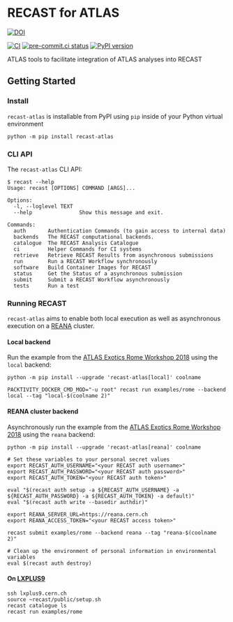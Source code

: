 # RECAST for ATLAS

[![DOI](https://zenodo.org/badge/142000927.svg)](https://doi.org/10.5281/zenodo.5854896)

[![CI](https://github.com/recast-hep/recast-atlas/actions/workflows/ci.yml/badge.svg)](https://github.com/recast-hep/recast-atlas/actions/workflows/ci.yml?query=branch%3Amain)
[![pre-commit.ci status](https://results.pre-commit.ci/badge/github/recast-hep/recast-atlas/main.svg)](https://results.pre-commit.ci/latest/github/recast-hep/recast-atlas/main)
[![PyPI version](https://badge.fury.io/py/recast-atlas.svg)](https://badge.fury.io/py/recast-atlas)

ATLAS tools to facilitate integration of ATLAS analyses into RECAST

## Getting Started

### Install

`recast-atlas` is installable from PyPI using `pip` inside of your Python virtual environment

```
python -m pip install recast-atlas
```

### CLI API

The `recast-atlas` CLI API:

```
$ recast --help
Usage: recast [OPTIONS] COMMAND [ARGS]...

Options:
  -l, --loglevel TEXT
  --help               Show this message and exit.

Commands:
  auth       Authentication Commands (to gain access to internal data)
  backends   The RECAST computational backends.
  catalogue  The RECAST Analysis Catalogue
  ci         Helper Commands for CI systems
  retrieve   Retrieve RECAST Results from asynchronous submissions
  run        Run a RECAST Workflow synchronously
  software   Build Container Images for RECAST
  status     Get the Status of a asynchronous submission
  submit     Submit a RECAST Workflow asynchronously
  tests      Run a test
```

### Running RECAST

`recast-atlas` aims to enable both local execution as well as asynchronous execution on a [REANA](http://reana.io) cluster.

#### Local backend

Run the example from the [ATLAS Exotics Rome Workshop 2018][ATLAS Exotics Workshop 2018] using the `local` backend:

```
python -m pip install --upgrade 'recast-atlas[local]' coolname
```

```
PACKTIVITY_DOCKER_CMD_MOD="-u root" recast run examples/rome --backend local --tag "local-$(coolname 2)"
```

#### REANA cluster backend

Asynchronously run the example from the [ATLAS Exotics Rome Workshop 2018][ATLAS Exotics Workshop 2018] using the `reana` backend:

```
python -m pip install --upgrade 'recast-atlas[reana]' coolname
```

```
# Set these variables to your personal secret values
export RECAST_AUTH_USERNAME="<your RECAST auth username>"
export RECAST_AUTH_PASSWORD="<your RECAST auth password>"
export RECAST_AUTH_TOKEN="<your RECAST auth token>"

eval "$(recast auth setup -a ${RECAST_AUTH_USERNAME} -a ${RECAST_AUTH_PASSWORD} -a ${RECAST_AUTH_TOKEN} -a default)"
eval "$(recast auth write --basedir authdir)"

export REANA_SERVER_URL=https://reana.cern.ch
export REANA_ACCESS_TOKEN="<your RECAST access token>"
```

```
recast submit examples/rome --backend reana --tag "reana-$(coolname 2)"
```

```
# Clean up the environment of personal information in environmental variables
eval $(recast auth destroy)
```

[ATLAS Exotics Workshop 2018]: https://indico.cern.ch/event/710748/contributions/2982534/subcontributions/254796

#### On [LXPLUS9](https://clouddocs.web.cern.ch/clients/lxplus.html)

```console
ssh lxplus9.cern.ch
source ~recast/public/setup.sh
recast catalogue ls
recast run examples/rome
```
